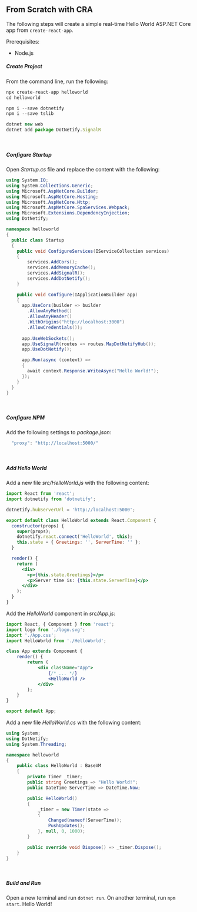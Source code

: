 ## From Scratch with CRA

The following steps will create a simple real-time Hello World ASP.NET Core app from `create-react-app`. 

Prerequisites:

- Node.js

##### Create Project

From the command line, run the following:
```jsx
npx create-react-app helloworld
cd helloworld

npm i --save dotnetify
npm i --save tslib

dotnet new web
dotnet add package DotNetify.SignalR
```
<br/>

##### Configure Startup

Open _Startup.cs_ file and replace the content with the following:
```csharp
using System.IO;
using System.Collections.Generic;
using Microsoft.AspNetCore.Builder;
using Microsoft.AspNetCore.Hosting;
using Microsoft.AspNetCore.Http;
using Microsoft.AspNetCore.SpaServices.Webpack;
using Microsoft.Extensions.DependencyInjection;
using DotNetify;

namespace helloworld
{
  public class Startup
  {
    public void ConfigureServices(IServiceCollection services)
    {
        services.AddCors();
        services.AddMemoryCache();
        services.AddSignalR();
        services.AddDotNetify();          
    }

    public void Configure(IApplicationBuilder app)
    {
      app.UseCors(builder => builder
        .AllowAnyMethod()
        .AllowAnyHeader()
        .WithOrigins("http://localhost:3000")
        .AllowCredentials());
          
      app.UseWebSockets();
      app.UseSignalR(routes => routes.MapDotNetifyHub());
      app.UseDotNetify();  

      app.Run(async (context) =>
      {
        await context.Response.WriteAsync("Hello World!");
      });
    }
  }
}
```
<br/>

##### Configure NPM

Add the following settings to _package.json_:
```js
  "proxy": "http://localhost:5000/"
```
<br/>

##### Add Hello World

Add a new file _src/HelloWorld.js_ with the following content:
```jsx
import React from 'react';
import dotnetify from 'dotnetify';

dotnetify.hubServerUrl = 'http://localhost:5000';

export default class HelloWorld extends React.Component {
  constructor(props) {
    super(props);
    dotnetify.react.connect('HelloWorld', this);
    this.state = { Greetings: '', ServerTime: '' };
  }

  render() {
    return (
      <div>
        <p>{this.state.Greetings}</p>
        <p>Server time is: {this.state.ServerTime}</p>
      </div>
    );
  }
}
```

Add the _HelloWorld_ component in _src/App.js_:
```jsx
import React, { Component } from 'react';
import logo from './logo.svg';
import './App.css';
import HelloWorld from './HelloWorld';

class App extends Component {
	render() {
		return (
			<div className="App">
				{/* ... */}
				<HelloWorld />
			</div>
		);
	}
}

export default App;
```

Add a new file _HelloWorld.cs_ with the following content:
```csharp
using System;
using DotNetify;
using System.Threading;

namespace helloworld
{
    public class HelloWorld : BaseVM
    {
        private Timer _timer;
        public string Greetings => "Hello World!";
        public DateTime ServerTime => DateTime.Now;

        public HelloWorld()
        {
            _timer = new Timer(state =>
            {
                Changed(nameof(ServerTime));
                PushUpdates();
            }, null, 0, 1000);
        }

        public override void Dispose() => _timer.Dispose();
    }
}
```
<br/>

##### Build and Run

Open a new terminal and run `dotnet run`.  On another terminal, run `npm start`.  Hello World!
